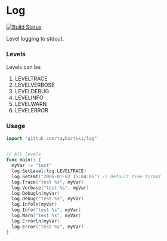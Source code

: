 # Log

[![Build Status](https://travis-ci.org/taybartski/log.svg)](https://travis-ci.org/taybartski/log)

Level logging to stdout.

### Levels
Levels can be:
1)	LEVELTRACE
1)	LEVELVERBOSE
1)	LEVELDEBUG
1)	LEVELINFO
1)	LEVELWARN
1)	LEVELERROR

### Usage

```go
import "github.com/taybartski/log"


// All levels
func main() {
  myVar := "test"
  log.SetLevel(log.LEVELTRACE)
  log.SetFmt("2006-01-02 15:04:05") // Default time format
  log.Trace("test %s", myVar)
  log.Verbose("test %s", myVar)
  log.Debugln(myVar)
  log.Debug("test %s", myVar)
  log.Infoln(myVar)
  log.Info("test %s", myVar)
  log.Warn("test %s", myVar)
  log.Errorln(myVar)
  log.Error("test %s", myVar)
}
```
